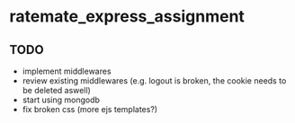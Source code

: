 # ratemate_express_assignment

## TODO

* implement middlewares
* review existing middlewares (e.g. logout is broken, the cookie needs to be deleted aswell)
* start using mongodb
* fix broken css (more ejs templates?)